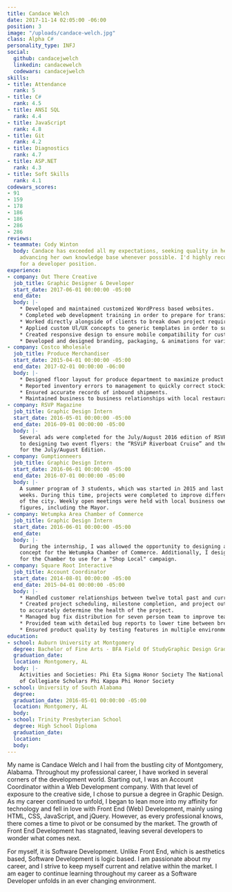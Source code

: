 ```yaml
---
title: Candace Welch
date: 2017-11-14 02:05:00 -06:00
position: 3
image: "/uploads/candace-welch.jpg"
class: Alpha C#
personality_type: INFJ
social:
  github: candacejwelch
  linkedin: candacewelch
  codewars: candacejwelch
skills:
- title: Attendance
  rank: 5
- title: C#
  rank: 4.5
- title: ANSI SQL
  rank: 4.4
- title: JavaScript
  rank: 4.8
- title: Git
  rank: 4.2
- title: Diagnostics
  rank: 4.7
- title: ASP.NET
  rank: 4.3
- title: Soft Skills
  rank: 4.1
codewars_scores:
- 91
- 159
- 178
- 186
- 186
- 286
- 286
reviews:
- teammate: Cody Winton
  body: Candace has exceeded all my expectations, seeking quality in her work and
    advancing her own knowledge base whenever possible. I'd highly recommend Candace
    for a developer position.
experience:
- company: Out There Creative
  job_title: Graphic Designer & Developer
  start_date: 2017-06-01 00:00:00 -05:00
  end_date: 
  body: |-
    * Developed and maintained customized WordPress based websites.
    * Completed web development training in order to prepare for transitioning into a primarily development role.
    * Worked directly alongside of clients to break down project requirements and manage task creation.
    * Applied custom Ul/UX concepts to generic templates in order to successfully satisfy customer requirements
    * Created responsive design to ensure mobile compatibility for custom websites.
    * Developed and designed branding, packaging, & animations for various projects.
- company: Costco Wholesale
  job_title: Produce Merchandiser
  start_date: 2015-04-01 00:00:00 -05:00
  end_date: 2017-02-01 00:00:00 -06:00
  body: |-
    * Designed floor layout for produce department to maximize product turnover.
    * Reported inventory errors to management to quickly correct stocking issues and avoid runaway over/under stocking.
    * Ensured accurate records of inbound shipments.
    * Maintained business to business relationships with local restaurants in order to promote Costco community involvement.
- company: RSVP Magazine
  job_title: Graphic Design Intern
  start_date: 2016-05-01 00:00:00 -05:00
  end_date: 2016-09-01 00:00:00 -05:00
  body: |-
    Several ads were completed for the July/August 2016 edition of RSVP. In addition
    to designing two event flyers: the “RSViP Riverboat Cruise” and the Release Party
    for the July/August Edition.
- company: Gumptionneers
  job_title: Graphic Design Intern
  start_date: 2016-06-01 00:00:00 -05:00
  end_date: 2016-07-01 00:00:00 -05:00
  body: |-
    A summer program of 3 students, which was started in 2015 and last 6 to 8
    weeks. During this time, projects were completed to improve different aspects
    of the city. Weekly open meetings were held with local business owners and community
    figures, including the Mayor.
- company: Wetumpka Area Chamber of Commerce
  job_title: Graphic Design Intern
  start_date: 2016-06-01 00:00:00 -05:00
  end_date: 
  body: |-
    During the internship, I was allowed the opportunity to designing a new Billboard
    concept for the Wetumpka Chamber of Commerce. Additionally, I designed a banner
    for the Chamber to use for a "Shop Local" campaign.
- company: Square Root Interactive
  job_title: Account Coordinator
  start_date: 2014-08-01 00:00:00 -05:00
  end_date: 2015-04-01 00:00:00 -05:00
  body: |-
    * Handled customer relationships between twelve total past and current accounts.
    * Created project scheduling, milestone completion, and project outlook reports
    to accurately determine the health of the project.
    * Managed bug fix distribution for seven person team to improve team efficiency.
    * Provided team with detailed bug reports to lower time between breaks and fixes.
    * Ensured product quality by testing features in multiple environments.
education:
- school: Auburn University at Montgomery
  degree: Bachelor of Fine Arts - BFA Field Of StudyGraphic Design GradeCum Laude
  graduation_date: 
  location: Montgomery, AL
  body: |-
    Activities and Societies: Phi Eta Sigma Honor Society The National Society
    of Collegiate Scholars Phi Kappa Phi Honor Society
- school: University of South Alabama
  degree: 
  graduation_date: 2016-05-01 00:00:00 -05:00
  location: Montgomery, AL
  body: 
- school: Trinity Presbyterian School
  degree: High School Diploma
  graduation_date: 
  location: 
  body: 
---
```


My name is Candace Welch and I hail from the bustling city of Montgomery, Alabama. Throughout my professional career, I have worked in several corners of the development world. Starting out, I was an Account Coordinator within a Web Development company. With that level of exposure to the creative side, I chose to pursue a degree in Graphic Design. As my career continued to unfold, I began to lean more into my affinity for technology and fell in love with Front End (Web) Development, mainly using HTML, CSS, JavaScript, and jQuery. However, as every professional knows, there comes a time to pivot or be consumed by the market. The growth of Front End Development has stagnated, leaving several developers to wonder what comes next.

For myself, it is Software Development. Unlike Front End, which is aesthetics based, Software Development is logic based. I am passionate about my career, and I strive to keep myself current and relative within the market. I am eager to continue learning throughout my career as a Software Developer unfolds in an ever changing environment.